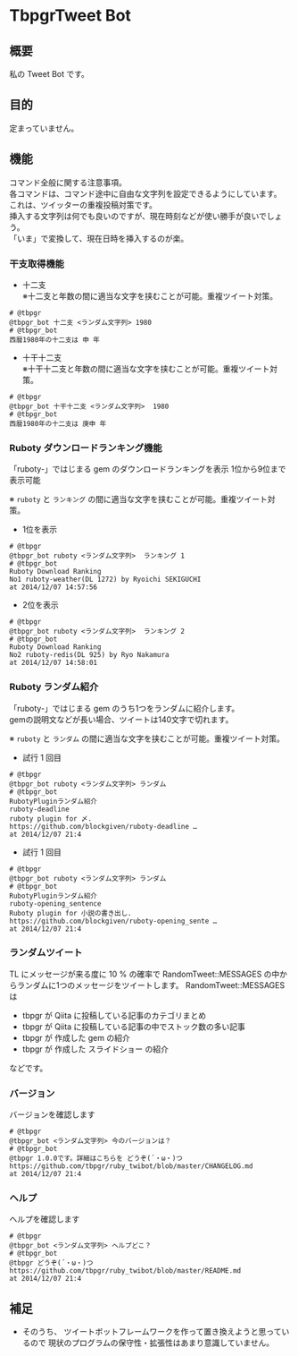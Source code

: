 # TbpgrTweet Bot
## 概要
私の Tweet Bot です。

## 目的
定まっていません。

## 機能
コマンド全般に関する注意事項。  
各コマンドは、コマンド途中に自由な文字列を設定できるようにしています。  
これは、ツイッターの重複投稿対策です。  
挿入する文字列は何でも良いのですが、現在時刻などが使い勝手が良いでしょう。  
「いま」で変換して、現在日時を挿入するのが楽。  

### 干支取得機能
* 十二支  
※十二支と年数の間に適当な文字を挟むことが可能。重複ツイート対策。

~~~
# @tbpgr
@tbpgr_bot 十二支 <ランダム文字列> 1980
# @tbpgr_bot
西暦1980年の十二支は 申 年
~~~

* 十干十二支  
※十干十二支と年数の間に適当な文字を挟むことが可能。重複ツイート対策。

~~~
# @tbpgr
@tbpgr_bot 十干十二支 <ランダム文字列>  1980
# @tbpgr_bot
西暦1980年の十二支は 庚申 年
~~~

### Ruboty ダウンロードランキング機能
「ruboty-」ではじまる gem のダウンロードランキングを表示
1位から9位まで表示可能

※ `ruboty` と `ランキング` の間に適当な文字を挟むことが可能。重複ツイート対策。

* 1位を表示

~~~
# @tbpgr
@tbpgr_bot ruboty <ランダム文字列>  ランキング 1
# @tbpgr_bot
Ruboty Download Ranking
No1 ruboty-weather(DL 1272) by Ryoichi SEKIGUCHI
at 2014/12/07 14:57:56
~~~

* 2位を表示

~~~
# @tbpgr
@tbpgr_bot ruboty <ランダム文字列>  ランキング 2
# @tbpgr_bot
Ruboty Download Ranking
No2 ruboty-redis(DL 925) by Ryo Nakamura
at 2014/12/07 14:58:01
~~~

### Ruboty ランダム紹介
「ruboty-」ではじまる gem のうち1つをランダムに紹介します。  
gemの説明文などが長い場合、ツイートは140文字で切れます。  

※ `ruboty` と `ランダム` の間に適当な文字を挟むことが可能。重複ツイート対策。

* 試行 1 回目

~~~
# @tbpgr
@tbpgr_bot ruboty <ランダム文字列> ランダム
# @tbpgr_bot
RubotyPluginランダム紹介
ruboty-deadline
ruboty plugin for 〆.
https://github.com/blockgiven/ruboty-deadline …
at 2014/12/07 21:4
~~~

* 試行 1 回目

~~~
# @tbpgr
@tbpgr_bot ruboty <ランダム文字列> ランダム
# @tbpgr_bot
RubotyPluginランダム紹介
ruboty-opening_sentence
Ruboty plugin for 小説の書き出し.
https://github.com/blockgiven/ruboty-opening_sente …
at 2014/12/07 21:4
~~~

### ランダムツイート
TL にメッセージが来る度に 10 % の確率で RandomTweet::MESSAGES の中からランダムに1つのメッセージをツイートします。
RandomTweet::MESSAGES は

* tbpgr が Qiita に投稿している記事のカテゴリまとめ
* tbpgr が Qiita に投稿している記事の中でストック数の多い記事
* tbpgr が 作成した gem の紹介
* tbpgr が 作成した スライドショー の紹介

などです。

### バージョン
バージョンを確認します

~~~
# @tbpgr
@tbpgr_bot <ランダム文字列> 今のバージョンは？
# @tbpgr_bot
@tbpgr 1.0.0です。詳細はこちらを どうぞ(´・ω・)つ https://github.com/tbpgr/ruby_twibot/blob/master/CHANGELOG.md
at 2014/12/07 21:4
~~~

### ヘルプ
ヘルプを確認します

~~~
# @tbpgr
@tbpgr_bot <ランダム文字列> ヘルプどこ？
# @tbpgr_bot
@tbpgr どうぞ(´・ω・)つ https://github.com/tbpgr/ruby_twibot/blob/master/README.md
at 2014/12/07 21:4
~~~

## 補足
* そのうち、 ツイートボットフレームワークを作って置き換えようと思っているので
  現状のプログラムの保守性・拡張性はあまり意識していません。
